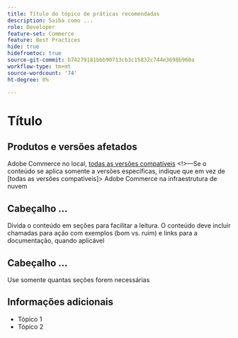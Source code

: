 ```yaml
---
title: Título do tópico de práticas recomendadas
description: Saiba como ...
role: Developer
feature-set: Commerce
feature: Best Practices
hide: true
hidefromtoc: true
source-git-commit: b74279181bbb90713cb3c15832c744e3698b960a
workflow-type: tm+mt
source-wordcount: '74'
ht-degree: 0%

---
```



<!--

Remove hide settings for best practices topics. These values are to hide this template from the TOC and search indexing.

Metadata values configured in ExL:
Available roles: https://git.corp.adobe.com/AdobeDocs/exl-config/blob/master/metadata-values/role.yml

Available features: https://git.corp.adobe.com/AdobeDocs/exl-config/blob/master/metadata-values/feature.yml 

Hide values are set to yes for the template so it is not included in ExL. You can remove those tags for best practices topics you add. -->

# Título

<!--Add one or two sentences to summarize the overall contents of this best practice topic-->

## Produtos e versões afetados

<!-- When we have the ability to tag content by versions, we might be able to remove this explicit header in favor of using tags for versions and editions.-->

<!--Add details for the product and versions where the best practice info is relevant. Below are examples, adjust as needed. If info applies specifically to B2B or B2C, include that information -->

Adobe Commerce no local, [todas as versões compatíveis](../../release/versions.md) &lt;!>—Se o conteúdo se aplica somente a versões específicas, indique que em vez de [todas as versões compatíveis]> Adobe Commerce na infraestrutura de nuvem
<!-- Business type: B2C and B2B -- specify only if needed?)-->

## Cabeçalho ...

Divida o conteúdo em seções para facilitar a leitura. O conteúdo deve incluir chamadas para ação com exemplos (bom vs. ruim) e links para a documentação, quando aplicável

## Cabeçalho ...

Use somente quantas seções forem necessárias

## Informações adicionais

<!-- If applicable, add links to additional, more detailed documentation that provides more context about this best practices content.-->

- Tópico 1
- Tópico 2
